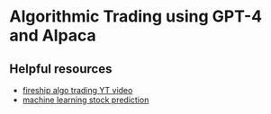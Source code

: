 # Algorithmic Trading using GPT-4 and Alpaca

## Helpful resources
- [fireship algo trading YT video](https://www.youtube.com/watch?v=BrcugNqRwUs)
- [machine learning stock prediction](https://www.youtube.com/watch?v=1O_BenficgE) 





